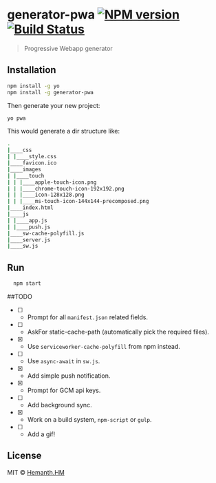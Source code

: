 # generator-pwa [![NPM version][npm-image]][npm-url] [![Build Status][travis-image]][travis-url]
> Progressive Webapp generator

## Installation

```bash
npm install -g yo
npm install -g generator-pwa
```

Then generate your new project:

```bash
yo pwa
```

This would generate a dir structure like:

```sh
.
|____css
| |____style.css
|____favicon.ico
|____images
| |____touch
| | |____apple-touch-icon.png
| | |____chrome-touch-icon-192x192.png
| | |____icon-128x128.png
| | |____ms-touch-icon-144x144-precomposed.png
|____index.html
|____js
| |____app.js
| |____push.js
|____sw-cache-polyfill.js
|____server.js
|____sw.js
```

## Run

```bash
  npm start
```

##TODO

- [ ] - Prompt for all `manifest.json` related fields.

- [ ] - AskFor static-cache-path (automatically pick the required files).

- [x] - Use `serviceworker-cache-polyfill` from npm instead.

- [ ] - Use `async-await` in `sw.js`.

- [x] - Add simple push notification.

- [x] - Prompt for GCM api keys.

- [ ] - Add background sync.

- [x] - Work on a build system, `npm-script` or `gulp`.

- [ ] - Add a gif!


## License

MIT © [Hemanth.HM](https://h3manth.com)


[npm-image]: https://badge.fury.io/js/generator-pwa.svg
[npm-url]: https://npmjs.org/package/generator-pwa
[travis-image]: https://travis-ci.org/hemanth/generator-pwa.svg?branch=master
[travis-url]: https://travis-ci.org/hemanth/generator-pwa

